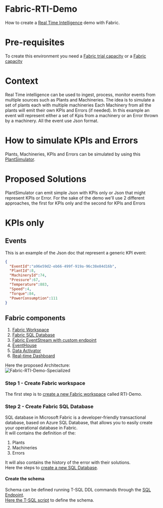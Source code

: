 # Fabric-RTI-Demo
How to create a [Real Time Intelligence](https://learn.microsoft.com/en-us/fabric/real-time-intelligence/overview) demo with Fabric.

# Pre-requisites
To create this environment you need a [Fabric trial capacity](https://learn.microsoft.com/en-us/fabric/fundamentals/fabric-trial) or a [Fabric capacity](https://blog.fabric.microsoft.com/en-US/blog/fabric-capacities-everything-you-need-to-know-about-whats-new-and-whats-coming/#WhatAreCapacities)
 
# Context
Real Time intelligence can be used to ingest, process, monitor events from multiple sources such as Plants and Machineries.
The idea is to simulate a set of plants each with multiple machineries 
Each Machinery from all the plants will emit their own KPIs and Errors (if needed). 
In this example an event will represent either a set of Kpis from a machinery or an Error thrown by a machinery.
All the event use Json format.

# How to simulate KPIs and Errors
Plants, Machineries, KPIs and Errors can be simulated by using this [PlantSimulator](https://github.com/lucaferrari77/PlantSimulator).

# Proposed Solutions
PlantSimulator can emit simple Json with KPIs only or Json that might represent KPIs or Error.
For the sake of the demo we'll use 2 different approaches, the first for KPIs only and the second for KPIs and Errors

# KPIs only

## Events
This is an example of the Json doc that represent a generic KPI event:

```json
{
  "EventId":"a96e59d2-eb66-499f-919a-96c38e84d16b",
  "PlantId":8,
  "MachineryId":74,
  "Pressure":67,
  "Temperature":883,
  "Speed":4,
  "Torque":84,
  "PowerConsumption":111
}
```

## Fabric components

1. [Fabric Workspace](https://learn.microsoft.com/en-us/fabric/fundamentals/workspaces)
2. [Fabric SQL Database](https://learn.microsoft.com/en-us/fabric/database/sql/overview)
3. [Fabric EventStream with custom endpoint](https://learn.microsoft.com/en-us/fabric/real-time-intelligence/event-streams/overview?tabs=enhancedcapabilities)
4. [EventHouse](https://learn.microsoft.com/en-us/fabric/real-time-intelligence/eventhouse)
5. [Data Activator](https://learn.microsoft.com/en-us/fabric/real-time-intelligence/data-activator/activator-introduction)
6. [Real-time Dashboard](https://learn.microsoft.com/en-us/fabric/real-time-intelligence/dashboard-real-time-create)

Here the proposed Architecture:  
![Fabric-RTI-Demo-Specialized](https://github.com/user-attachments/assets/292f9f78-a0ba-403d-8a44-2e29791885ae)


### Step 1 - Create Fabric workspace
The first step is to [create a new Fabric workspace](https://learn.microsoft.com/en-us/fabric/fundamentals/create-workspaces) called RTI-Demo.  

### Step 2 - Create Fabric SQL Database
SQL database in Microsoft Fabric is a developer-friendly transactional database, based on Azure SQL Database, that allows you to easily create your operational database in Fabric.  
It will contains the definition of the: 
1. Plants
2. Machineries
3. Errors

It will also contains the history of the error with their solutions.   
Here the steps to [create a new SQL Database](https://learn.microsoft.com/en-us/fabric/database/sql/create).  

#### Create the schema
Schema can be defined running T-SQL DDL commands through the [SQL Endpoint](https://learn.microsoft.com/en-us/fabric/database/sql/tutorial-use-analytics-endpoint).   
[Here the T-SQL script](https://github.com/lucaferrari77/Fabric-RTI-Demo/blob/main/Scripts/1.%20Define%20schema.sql) to define the schema.  








